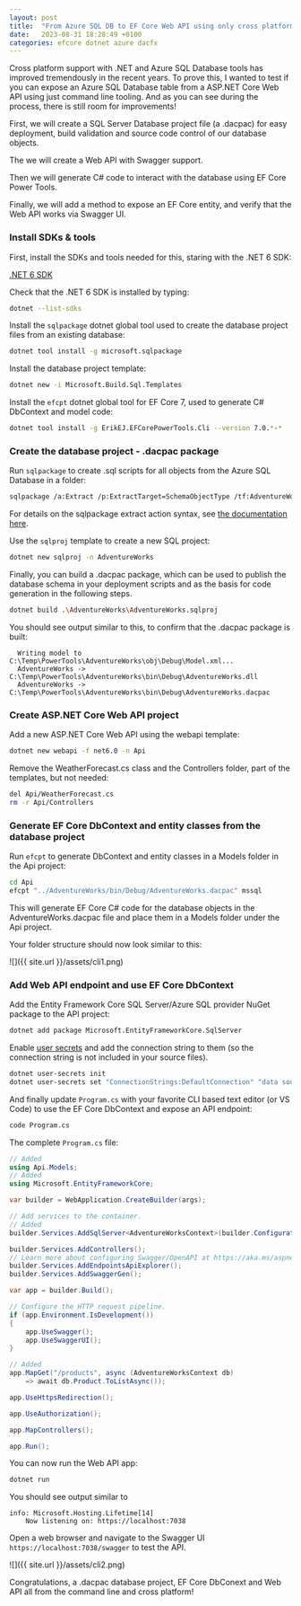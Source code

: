 ```yaml
---
layout: post
title:  "From Azure SQL DB to EF Core Web API using only cross platform CLI tools"
date:   2023-08-31 18:28:49 +0100
categories: efcore dotnet azure dacfx
---
```


Cross platform support with .NET and Azure SQL Database tools has improved tremendously in the recent years. To prove this, I wanted to test if you can expose an Azure SQL Database table from a ASP.NET Core Web API using just command line tooling. And as you can see during the process, there is still room for improvements!

First, we will create a SQL Server Database project file (a .dacpac) for easy deployment, build validation and source code control of our database objects. 

The we will create a Web API with Swagger support.

Then we will generate C# code to interact with the database using EF Core Power Tools. 

Finally, we will add a method to expose an EF Core entity, and verify that the Web API works via Swagger UI.

### Install SDKs & tools

First, install the SDKs and tools needed for this, staring with the .NET 6 SDK:

[.NET 6 SDK](https://dotnet.microsoft.com/en-us/download/dotnet/6.0)

Check that the .NET 6 SDK is installed by typing:

```bash
dotnet --list-sdks
```

Install the `sqlpackage` dotnet global tool used to create the database project files from an existing database:

```bash
dotnet tool install -g microsoft.sqlpackage
```

Install the database project template:

```bash
dotnet new -i Microsoft.Build.Sql.Templates
```

Install the `efcpt` dotnet global tool for EF Core 7, used to generate C# DbContext and model code:

```bash
dotnet tool install -g ErikEJ.EFCorePowerTools.Cli --version 7.0.*-*
```

### Create the database project - .dacpac package

Run `sqlpackage` to create .sql scripts for all objects from the Azure SQL Database in a folder:

```bash
sqlpackage /a:Extract /p:ExtractTarget=SchemaObjectType /tf:AdventureWorks /scs:"data source=myserver.database.windows.net;initial catalog=AdWorks;user id=sqlfamily;password=sqlf@m1ly;encrypt=True;Connect Timeout=60" 
```

For details on the sqlpackage extract action syntax, see [the documentation here](https://learn.microsoft.com/sql/tools/sqlpackage/sqlpackage-extract?WT.mc_id=DT-MVP-4025156).

Use the `sqlproj` template to create a new SQL project:

```bash
dotnet new sqlproj -n AdventureWorks
```

Finally, you can build a .dacpac package, which can be used to publish the database schema in your deployment scripts and as the basis for code generation in the following steps.

```bash
dotnet build .\AdventureWorks\AdventureWorks.sqlproj
```

You should see output similar to this, to confirm that the .dacpac package is built:

```text
  Writing model to C:\Temp\PowerTools\AdventureWorks\obj\Debug\Model.xml...
  AdventureWorks -> C:\Temp\PowerTools\AdventureWorks\bin\Debug\AdventureWorks.dll
  AdventureWorks -> C:\Temp\PowerTools\AdventureWorks\bin\Debug\AdventureWorks.dacpac
```

### Create ASP.NET Core Web API project

Add a new ASP.NET Core Web API using the webapi template:

```bash
dotnet new webapi -f net6.0 -n Api
```

Remove the WeatherForecast.cs class and the Controllers folder, part of the templates, but not needed:

```bash
del Api/WeatherForecast.cs
rm -r Api/Controllers
```

### Generate EF Core DbContext and entity classes from the database project

Run `efcpt` to generate DbContext and entity classes in a Models folder in the Api project:

```bash
cd Api
efcpt "../AdventureWorks/bin/Debug/AdventureWorks.dacpac" mssql
```

This will generate EF Core C# code for the database objects in the AdventureWorks.dacpac file and place them in a Models folder under the Api project.

Your folder structure should now look similar to this:

![]({{ site.url }}/assets/cli1.png)

### Add Web API endpoint and use EF Core DbContext

Add the Entity Framework Core SQL Server/Azure SQL provider NuGet package to the API project:

```bash
dotnet add package Microsoft.EntityFrameworkCore.SqlServer
```

Enable [user secrets](https://learn.microsoft.com/en-us/aspnet/core/security/app-secrets?WT.mc_id=DT-MVP-4025156) and add the connection string to them (so the connection string is not included in your source files).

```bash
dotnet user-secrets init
dotnet user-secrets set "ConnectionStrings:DefaultConnection" "data source=myserver.database.windows.net;initial catalog=AdWorks;user id=sqlfamily;password=sqlf@m1ly;encrypt=True;Connect Timeout=60"
```

And finally update `Program.cs` with your favorite CLI based text editor (or VS Code) to use the EF Core DbContext and expose an API endpoint:

```bash
code Program.cs
```

The complete `Program.cs` file:

```csharp
// Added
using Api.Models;
// Added
using Microsoft.EntityFrameworkCore;

var builder = WebApplication.CreateBuilder(args);

// Add services to the container.
// Added
builder.Services.AddSqlServer<AdventureWorksContext>(builder.Configuration.GetConnectionString("DefaultConnection"));

builder.Services.AddControllers();
// Learn more about configuring Swagger/OpenAPI at https://aka.ms/aspnetcore/swashbuckle
builder.Services.AddEndpointsApiExplorer();
builder.Services.AddSwaggerGen();

var app = builder.Build();

// Configure the HTTP request pipeline.
if (app.Environment.IsDevelopment())
{
    app.UseSwagger();
    app.UseSwaggerUI();
}

// Added
app.MapGet("/products", async (AdventureWorksContext db) 
    => await db.Product.ToListAsync());

app.UseHttpsRedirection();

app.UseAuthorization();

app.MapControllers();

app.Run();

```

You can now run the Web API app:

```bash
dotnet run
```
You should see output similar to 

```dos
info: Microsoft.Hosting.Lifetime[14]
    Now listening on: https://localhost:7038
```

Open a web browser and navigate to the Swagger UI `https://localhost:7038/swagger` to test the API.

![]({{ site.url }}/assets/cli2.png)

Congratulations, a .dacpac database project, EF Core DbConext and Web API all from the command line and cross platform!
